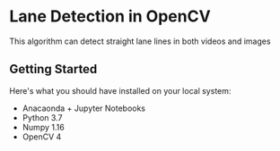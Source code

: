 # Lane Detection in OpenCV
This algorithm can detect straight lane lines in both videos and images

## Getting Started
Here's what you should have installed on your local system:
  - Anacaonda + Jupyter Notebooks 
  - Python 3.7 
  - Numpy 1.16 
  - OpenCV 4
